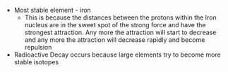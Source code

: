 - Most stable element - iron
	- This is because the distances between the protons within the Iron nucleus are in the sweet spot of the strong force and have the strongest attraction. Any more the attraction will start to decrease and any more the attraction will decrease rapidly and become repulsion
- Radioactive Decay occurs because large elements try to become more stable isotopes